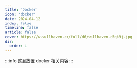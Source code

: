 ```yaml
---
title: 'Docker'
icon: 'docker'
date: 2024-04-12
index: false
timeline: false
article: false
cover: https://w.wallhaven.cc/full/d6/wallhaven-d6qk9j.jpg
dir:
  order: 1
---
```


:::info
  这里放置 docker 相关内容
:::

<Catalog />